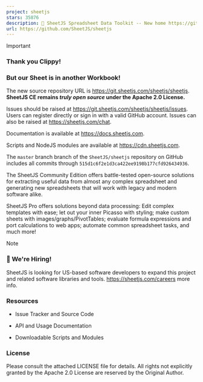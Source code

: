 ```yaml
---
project: sheetjs
stars: 35876
description: 📗 SheetJS Spreadsheet Data Toolkit -- New home https://git.sheetjs.com/SheetJS/sheetjs
url: https://github.com/SheetJS/sheetjs
---
```


Important

### Thank you Clippy!

### But our Sheet is in another Workbook!

The new source repository URL is https://git.sheetjs.com/sheetjs/sheetjs. **SheetJS CE remains _truly open source_ under the Apache 2.0 License.**

Issues should be raised at https://git.sheetjs.com/sheetjs/sheetjs/issues. Users can register directly or sign in with a valid GitHub account. Issues can also be raised at https://sheetjs.com/chat.

Documentation is available at https://docs.sheetjs.com.

Scripts and NodeJS modules are available at https://cdn.sheetjs.com.

The `master` branch branch of the `SheetJS/sheetjs` repository on GitHub includes all commits through `515d1c6f2e1d3ca422ee9198b177cfd926434936`.

The SheetJS Community Edition offers battle-tested open-source solutions for extracting useful data from almost any complex spreadsheet and generating new spreadsheets that will work with legacy and modern software alike.

SheetJS Pro offers solutions beyond data processing: Edit complex templates with ease; let out your inner Picasso with styling; make custom sheets with images/graphs/PivotTables; evaluate formula expressions and port calculations to web apps; automate common spreadsheet tasks, and much more!

Note

### 💼 We're Hiring!

SheetJS is looking for US-based software developers to expand this project and related software libraries and tools. https://sheetjs.com/careers more info.

### Resources

-   Issue Tracker and Source Code
    
-   API and Usage Documentation
    
-   Downloadable Scripts and Modules
    

### License

Please consult the attached LICENSE file for details. All rights not explicitly granted by the Apache 2.0 License are reserved by the Original Author.
